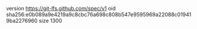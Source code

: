 version https://git-lfs.github.com/spec/v1
oid sha256:e0b089a9e4219a9c8cbc76a698c808b547e9595969a22088c019419ba2276960
size 1300

